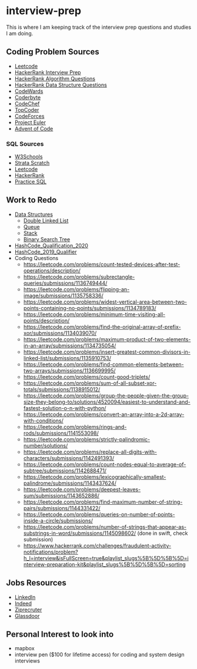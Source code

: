 # interview-prep
This is where I am keeping track of the interview prep questions and studies I am doing.

## Coding Problem Sources
* <a href="leetcode.com/problemset/algorithms/?page=1&status=NOT_STARTED&sorting=W3sic29ydE9yZGVyIjoiREVTQ0VORElORyIsIm9yZGVyQnkiOiJBQ19SQVRFIn1d&difficulty=EASY" target="_blank">Leetcode</a>
* <a href="www.hackerrank.com/interview/interview-preparation-kit" target="_blank">HackerRank Interview Prep</a>
* <a href="www.hackerrank.com/domains/data-structures?filters%5Bstatus%5D%5B%5D=unsolved&filters%5Bdifficulty%5D%5B%5D=easy&filters%5Bdifficulty%5D%5B%5D=medium" target="_blank">HackerRank Algorithm Questions</a>
* <a href="www.hackerrank.com/domains/algorithms?filters%5Bstatus%5D%5B%5D=unsolved&filters%5Bdifficulty%5D%5B%5D=easy&filters%5Bdifficulty%5D%5B%5D=medium" target="_blank">HackerRank Data Structure Questions</a>
* <a href="www.codewars.com/" target="_blank">CodeWards</a>
* <a href="coderbyte.com/" target="_blank">Coderbyte</a>
* <a href="www.codechef.com/" target="_blank">CodeChef</a>
* <a href="www.topcoder.com/challenges/?tracks[DS]=true&tracks[Des]=true&tracks[Dev]=true&tracks[QA]=true&types[]=CH&types[]=F2F&types[]=TSK" target="_blank">TopCoder</a>
* <a href="codeforces.com/" target="_blank">CodeForces</a>
* <a href="projecteuler.net/archives" target="_blank">Project Euler</a>
* <a href="adventofcode.com" target="_blank">Advent of Code</a>

### SQL Sources
* [W3Schools](https://www.w3schools.com/sql/default.asp)
* [Strata Scratch](https://platform.stratascratch.com/coding?code_type=1&difficulties=1)
* [Leetcode](https://leetcode.com/problemset/database/?difficulty=EASY&page=1&sorting=W3sic29ydE9yZGVyIjoiREVTQ0VORElORyIsIm9yZGVyQnkiOiJBQ19SQVRFIn1d)
* [HackerRank](https://www.hackerrank.com/domains/sql?filters%5Bdifficulty%5D%5B%5D=easy)
* [Practice SQL](https://www.sql-practice.com/)

## Work to Redo
* [Data Structures](https://github.com/shanemarvinmay/python-algorithms/tree/master)
    * [Double Linked List](https://github.com/shanemarvinmay/python-algorithms/blob/master/Linked_List/doubly_linked_list.py)
    * [Queue](https://github.com/shanemarvinmay/python-algorithms/blob/master/Queue/queue.py)
    * [Stack](https://github.com/shanemarvinmay/python-algorithms/blob/master/Stack/stack.py)
    * [Binary Search Tree](https://github.com/shanemarvinmay/python-algorithms/blob/master/Tree/Binary_Search_Tree/binary_search_tree.py)
* [HashCode_Qualification_2020](https://github.com/shanemarvinmay/HashCode_Qualification_2020)
* [HashCode_2019_Qualifier](https://github.com/shanemarvinmay/HashCode_2019_Qualifier)
* Coding Questions
    * https://leetcode.com/problems/count-tested-devices-after-test-operations/description/
    * https://leetcode.com/problems/subrectangle-queries/submissions/1136749444/
    * https://leetcode.com/problems/flipping-an-image/submissions/1135758336/
    * https://leetcode.com/problems/widest-vertical-area-between-two-points-containing-no-points/submissions/1134789183/
    * https://leetcode.com/problems/minimum-time-visiting-all-points/description/
    * https://leetcode.com/problems/find-the-original-array-of-prefix-xor/submissions/1134039070/
    * https://leetcode.com/problems/maximum-product-of-two-elements-in-an-array/submissions/1134735054/
    * https://leetcode.com/problems/insert-greatest-common-divisors-in-linked-list/submissions/1135910753/
    * https://leetcode.com/problems/find-common-elements-between-two-arrays/submissions/1136699995/
    * https://leetcode.com/problems/count-good-triplets/
    * https://leetcode.com/problems/sum-of-all-subset-xor-totals/submissions/1138915012/
    * https://leetcode.com/problems/group-the-people-given-the-group-size-they-belong-to/solutions/4520094/easiest-to-understand-and-fastest-solution-o-n-with-python/
    * https://leetcode.com/problems/convert-an-array-into-a-2d-array-with-conditions/
    * https://leetcode.com/problems/rings-and-rods/submissions/1141553098/
    * https://leetcode.com/problems/strictly-palindromic-number/solutions/
    * https://leetcode.com/problems/replace-all-digits-with-characters/submissions/1142491393/
    * https://leetcode.com/problems/count-nodes-equal-to-average-of-subtree/submissions/1142688471/
    * https://leetcode.com/problems/lexicographically-smallest-palindrome/submissions/1143437624/
    * https://leetcode.com/problems/deepest-leaves-sum/submissions/1143652886/
    * https://leetcode.com/problems/find-maximum-number-of-string-pairs/submissions/1144331422/
    * https://leetcode.com/problems/queries-on-number-of-points-inside-a-circle/submissions/
    * https://leetcode.com/problems/number-of-strings-that-appear-as-substrings-in-word/submissions/1145098602/ (done in swift, check submission)
    * https://www.hackerrank.com/challenges/fraudulent-activity-notifications/problem?h_l=interview&isFullScreen=true&playlist_slugs%5B%5D%5B%5D=interview-preparation-kit&playlist_slugs%5B%5D%5B%5D=sorting

## Jobs Resources
* [LinkedIn](https://www.linkedin.com/jobs/search/?currentJobId=3732095325&distance=25&f_AL=true&f_WT=2%2C1%2C3&geoId=90000084&keywords=software%20engineer&origin=JOBS_HOME_KEYWORD_HISTORY&refresh=true)
* [Indeed](https://www.indeed.com/jobs?q=software+engineer&l=94089&from=searchOnHP&vjk=b8fa52ae32f5605e)
* [Ziprecruter](https://www.ziprecruter.com/jobseeker/home)
* [Glassdoor](https://www.glassdoor.com/Job/software-engineer-jobs-SRCH_KO0,17.htm)

## Personal Interest to look into
- mapbox
- interview pen ($100 for lifetime access) for coding and system design interviews

